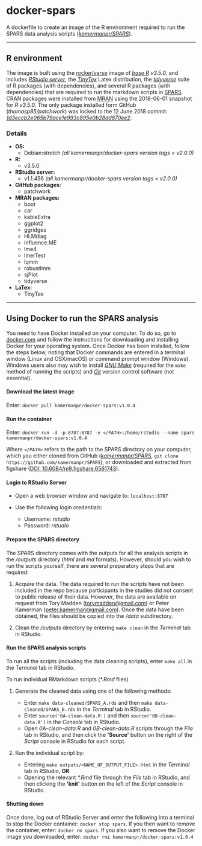 # docker-spars

A dockerfile to create an image of the R environment required to run the SPARS data analysis scripts ([_kamermanpr/SPARS_](https://github.com/kamermanpr/SPARS)).

----

## R environment

The image is built using the [rocker/verse](https://hub.docker.com/r/rocker/verse/) image of [_base R_](https://cran.r-project.org/) _v3.5.0_, and includes [_RStudio server_](https://www.rstudio.com/products/rstudio/#Server), the [_TinyTex_](https://yihui.name/tinytex/) Latex distribution, the [_tidyverse_](https://www.tidyverse.org/) suite of R packages (with dependencies), and several R packages (with dependencies) that are required to run the markdown scripts in [SPARS](https://github.com/kamermanpr/SPARS). CRAN packages were installed from [MRAN](https://mran.microsoft.com/timemachine) using the 2018-06-01 snapshot for _R v3.5.0_. The only package installed form GitHub (_thomasp85/patchwork_) was locked to the 12 June 2018 commit: [_1d3eccb2e065b79ace1e993c895e0b28dd870ee2_](https://github.com/thomasp85/patchwork/tree/1d3eccb2e065b79ace1e993c895e0b28dd870ee2).

### Details
- **OS:**  
    - Debian:stretch _(all kamermanpr/docker-spars version tags < v2.0.0)_   
- **R:**  
    - v3.5.0   
- **RStudio server:**  
    - v1.1.456 _(all kamermanpr/docker-spars version tags < v2.0.0)_  
- **GitHub packages:**  
    - patchwork  
- **MRAN packages:**  
    - boot  
    - car  
    - kableExtra
    - ggplot2
    - ggridges
    - HLMdiag
    - influence.ME
    - lme4
    - lmerTest
    - lqmm
    - robustlmm
    - sjPlot
    - tidyverse 
- **LaTex:**   
    - TinyTex

----

## Using Docker to run the SPARS analysis

You need to have Docker installed on your computer. To do so, go to [docker.com](https://www.docker.com/community-edition#/download) and follow the instructions for downloading and installing Docker for your operating system. Once Docker has been installed, follow the steps below, noting that Docker commands are entered in a terminal window (Linux and OSX/macOS) or command prompt window (Windows). Windows users also may wish to install [_GNU Make_](http://gnuwin32.sourceforge.net/downlinks/make.php) (required for the `make` method of running the scripts) and [_Git_](https://gitforwindows.org/) version control software (not essential). 

#### Download the latest image

Enter: `docker pull kamermanpr/docker-spars:v1.0.4`

#### Run the container

Enter: `docker run -d -p 8787:8787 -v </PATH>:/home/rstudio --name spars kamermanpr/docker-spars:v1.0.4`

Where `</PATH>` refers to the path to the SPARS directory on your computer, which you either cloned from GitHub ([_kamermanpr/SPARS_](https://github.com/kamermanpr/SPARS), `git clone https://github.com/kamermanpr/SPARS`), or downloaded and extracted from figshare ([DOI: 10.6084/m9.figshare.6561743](https://doi.org/10.6084/m9.figshare.6561743)).

#### Login to RStudio Server

- Open a web browser window and navigate to: `localhost:8787`

- Use the following login credentials: 
    - Username: _rstudio_	
    - Password: _rstudio_
    
#### Prepare the SPARS directory

The SPARS directory comes with the outputs for all the analysis scripts in the _/outputs_ directory (_html_ and *md* formats). However, should you wish to run the scripts yourself, there are several preparatory steps that are required:  

1. Acquire the data. The data required to run the scripts have not been included in the repo because participants in the studies did not consent to public release of their data. However, the data are available on request from Tory Madden (torymadden@gmail.com) or Peter Kamerman (peter.kamerman@gmail.com). Once the data have been obtained, the files should be copied into the _/data_ subdirectory.

2. Clean the _/outputs_ directory by entering `make clean` in the _Terminal_ tab in RStudio.

#### Run the SPARS analysis scripts

To run all the scripts (including the data cleaning scripts), enter `make all` in the _Terminal_ tab in RStudio. 

To run individual RMarkdown scripts (_\*.Rmd_ files)

1. Generate the cleaned data using one of the following methods:  
    - Enter `make data-cleaned/SPARS_A.rds` and then `make data-cleaned/SPARS_B.rds` in the _Terminal_ tab in RStudio.  
    - Enter `source('0A-clean-data.R')` and then `source('0B-clean-data.R')` in the _Console_ tab in RStudio.  
    - Open _0A-clean-data.R_ and _0B-clean-data.R_ scripts through the _File_ tab in RStudio, and then click the **'Source'** button on the right of the _Script_ console in RStudio for each script.  
    
2. Run the individual script by:  
    - Entering `make outputs/<NAME_OF_OUTPUT_FILE>.html` in the _Terminal_ tab in RStudio, **OR**
    - Opening the relevant _\*.Rmd_ file through the _File_ tab in RStudio, and then clicking the **'knit'** button on the left of the _Script_ console in RStudio. 

#### Shutting down

Once done, log out of RStudio Server and enter the following into a terminal to stop the Docker container: `docker stop spars`. If you then want to remove the container, enter: `docker rm spars`. If you also want to remove the Docker image you downloaded, enter: `docker rmi kamermanpr/docker-spars:v1.0.4`
